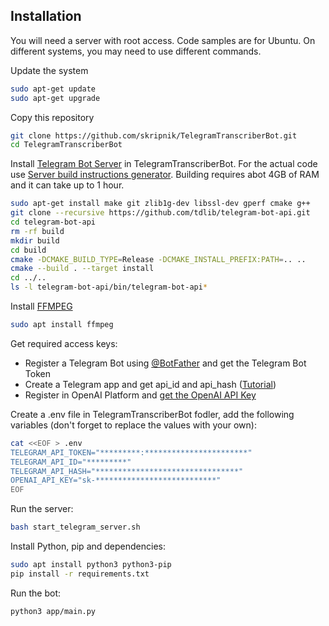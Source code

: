 ## Installation

You will need a server with root access. Code samples are for Ubuntu. On different systems, you may need to use
different commands.

Update the system

```bash
sudo apt-get update
sudo apt-get upgrade
```

Copy this repository

```bash
git clone https://github.com/skripnik/TelegramTranscriberBot.git
cd TelegramTranscriberBot
```

Install [Telegram Bot Server](https://github.com/tdlib/telegram-bot-api) in TelegramTranscriberBot. For the actual code
use [Server build instructions generator](https://tdlib.github.io/telegram-bot-api/build.html). Building requires abot
4GB of RAM and it can take up to 1 hour.

```bash
sudo apt-get install make git zlib1g-dev libssl-dev gperf cmake g++
git clone --recursive https://github.com/tdlib/telegram-bot-api.git
cd telegram-bot-api
rm -rf build
mkdir build
cd build
cmake -DCMAKE_BUILD_TYPE=Release -DCMAKE_INSTALL_PREFIX:PATH=.. ..
cmake --build . --target install
cd ../..
ls -l telegram-bot-api/bin/telegram-bot-api*
```

Install [FFMPEG](https://www.ffmpeg.org/)

```bash
sudo apt install ffmpeg
```

Get required access keys:

- Register a Telegram Bot using [@BotFather](https://t.me/botfather) and get the Telegram Bot Token
- Create a Telegram app and get api_id and api_hash ([Tutorial](https://core.telegram.org/api/obtaining_api_id))
- Register in OpenAI Platform
  and [get the OpenAI API Key](https://help.openai.com/en/articles/4936850-where-do-i-find-my-secret-api-key)

Create a .env file in TelegramTranscriberBot fodler, add the following variables (don't forget to replace the values
with your own):

```bash
cat <<EOF > .env
TELEGRAM_API_TOKEN="*********:***********************"
TELEGRAM_API_ID="*********"
TELEGRAM_API_HASH="********************************"
OPENAI_API_KEY="sk-***************************"
EOF
```

Run the server:

```bash
bash start_telegram_server.sh
```

Install Python, pip and dependencies:

```bash
sudo apt install python3 python3-pip
pip install -r requirements.txt
```

Run the bot:

```bash
python3 app/main.py
```